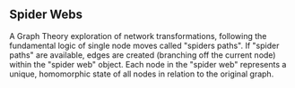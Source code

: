## Spider Webs

A Graph Theory exploration of network transformations, following the fundamental logic of single node moves called "spiders paths". If "spider paths" are available, edges are created (branching off the current node) within the "spider web" object. Each node in the "spider web" represents a unique, homomorphic state of all nodes in relation to the original graph.
